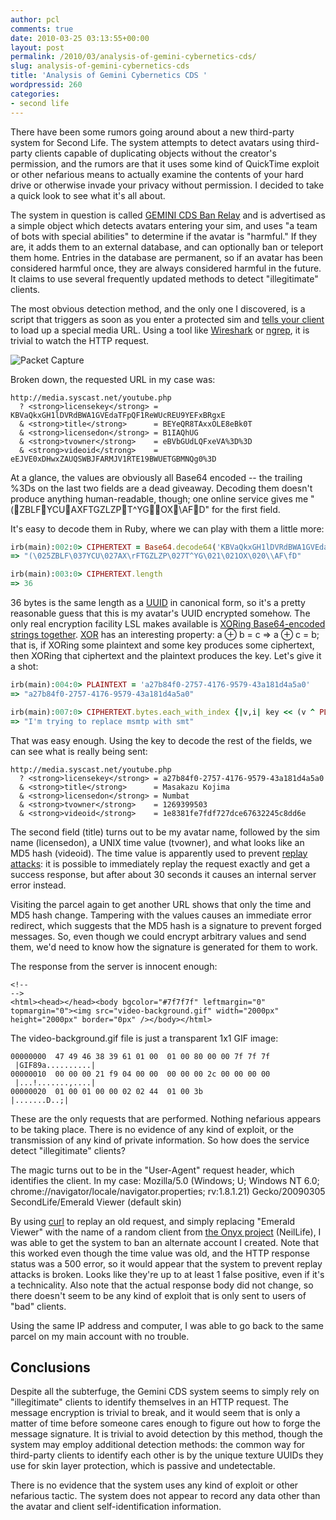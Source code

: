 ```yaml
---
author: pcl
comments: true
date: 2010-03-25 03:13:55+00:00
layout: post
permalink: /2010/03/analysis-of-gemini-cybernetics-cds/
slug: analysis-of-gemini-cybernetics-cds
title: 'Analysis of Gemini Cybernetics CDS '
wordpressid: 260
categories:
- second life
---
```


There have been some rumors going around about a new third-party system for Second Life. The system attempts to detect avatars using third-party clients capable of duplicating objects without the creator's permission, and the rumors are that it uses some kind of QuickTime exploit or other nefarious means to actually examine the contents of your hard drive or otherwise invade your privacy without permission. I decided to take a quick look to see what it's all about.

The system in question is called [GEMINI CDS Ban Relay](https://www.xstreetsl.com/modules.php?name=Marketplace&file=item&ItemID=2138424) and is advertised as a simple object which detects avatars entering your sim, and uses "a team of bots with special abilities" to determine if the avatar is "harmful." If they are, it adds them to an external database, and can optionally ban or teleport them home. Entries in the database are permanent, so if an avatar has been considered harmful once, they are always considered harmful in the future. It claims to use several frequently updated methods to detect "illegitimate" clients.

The most obvious detection method, and the only one I discovered, is a script that triggers as soon as you enter a protected sim and [tells your client](http://wiki.secondlife.com/wiki/LlParcelMediaCommandList) to load up a special media URL. Using a tool like [Wireshark](http://www.wireshark.org/) or [ngrep](http://ngrep.sourceforge.net/), it is trivial to watch the HTTP request.

<!-- more -->

![Packet Capture](http://blog.pclewis.com/wp-content/uploads/2010/03/pcap1-300x203.jpg)

Broken down, the requested URL in my case was:

    
    http://media.syscast.net/youtube.php
      ? <strong>licensekey</strong> = KBVaQkxGH1lDVRdBWA1GVEdaTFpQF1ReWUcREU9YEFxBRgxE
      & <strong>title</strong>      = BEYeQR8TAxxOLE8eBk0T
      & <strong>licensedon</strong> = B1IAQhUG
      & <strong>tvowner</strong>    = eBVbGUdLQFxeVA%3D%3D
      & <strong>videoid</strong>    = eEJVE0xDHwxZAUQSWBJFARMJV1RTE19BWUETGBMNQg0%3D


At a glance, the values are obviously all Base64 encoded -- the trailing %3Ds on the last two fields are a dead giveaway. Decoding them doesn't produce anything human-readable, though; one online service gives me "(ZBLFYCUAXFTGZLZPT^YGOX\AFD" for the first field.

It's easy to decode them in Ruby, where we can play with them a little more:

~~~ ruby
irb(main):002:0> CIPHERTEXT = Base64.decode64('KBVaQkxGH1lDVRdBWA1GVEdaTFpQF1ReWUcREU9YEFxBRgxE')
=> "(\025ZBLF\037YCU\027AX\rFTGZLZP\027T^YG\021\021OX\020\\AF\fD"

irb(main):003:0> CIPHERTEXT.length
=> 36
~~~

36 bytes is the same length as a [UUID](http://en.wikipedia.org/wiki/UUID) in canonical form, so it's a pretty reasonable guess that this is my avatar's UUID encrypted somehow. The only real encryption facility LSL makes available is [XORing Base64-encoded strings together](http://wiki.secondlife.com/wiki/LlXorBase64StringsCorrect). [XOR](http://en.wikipedia.org/wiki/Xor) has an interesting property: a ⊕ b = c ⇒ a ⊕ c = b; that is, if XORing some plaintext and some key produces some ciphertext, then XORing that ciphertext and the plaintext produces the key. Let's give it a shot:

~~~ ruby
irb(main):004:0> PLAINTEXT = 'a27b84f0-2757-4176-9579-43a181d4a5a0'
=> "a27b84f0-2757-4176-9579-43a181d4a5a0"

irb(main):007:0> CIPHERTEXT.bytes.each_with_index {|v,i| key << (v ^ PLAINTEXT[i])}; key
=> "I'm trying to replace msmtp with smt"
~~~

That was easy enough. Using the key to decode the rest of the fields, we can see what is really being sent:

    
    http://media.syscast.net/youtube.php
      ? <strong>licensekey</strong> = a27b84f0-2757-4176-9579-43a181d4a5a0
      & <strong>title</strong>      = Masakazu Kojima
      & <strong>licensedon</strong> = Numbat
      & <strong>tvowner</strong>    = 1269399503
      & <strong>videoid</strong>    = 1e8381fe7fdf727dce67632245c8dd6e


The second field (title) turns out to be my avatar name, followed by the sim name (licensedon), a UNIX time value (tvowner), and what looks like an MD5 hash (videoid). The time value is apparently used to prevent [replay attacks](http://en.wikipedia.org/wiki/Replay_attack): it is possible to immediately replay the request exactly and get a success response, but after about 30 seconds it causes an internal server error instead.

Visiting the parcel again to get another URL shows that only the time and MD5 hash change. Tampering with the values causes an immediate error redirect, which suggests that the MD5 hash is a signature to prevent forged messages. So, even though we could encrypt arbitrary values and send them, we'd need to know how the signature is generated for them to work.

The response from the server is innocent enough:

    
    <!--
    -->
    <html><head></head><body bgcolor="#7f7f7f" leftmargin="0" topmargin="0"><img src="video-background.gif" width="2000px" height="2000px" border="0px" /></body></html>


The video-background.gif file is just a transparent 1x1 GIF image:

    
    00000000  47 49 46 38 39 61 01 00  01 00 80 00 00 7f 7f 7f  |GIF89a..........|
    00000010  00 00 00 21 f9 04 00 00  00 00 00 2c 00 00 00 00  |...!.......,....|
    00000020  01 00 01 00 00 02 02 44  01 00 3b                 |.......D..;|


These are the only requests that are performed. Nothing nefarious appears to be taking place. There is no evidence of any kind of exploit, or the transmission of any kind of private information. So how does the service detect "illegitimate" clients?

The magic turns out to be in the "User-Agent" request header, which identifies the client. In my case: Mozilla/5.0 (Windows; U; Windows NT 6.0; chrome://navigator/locale/navigator.properties; rv:1.8.1.21) Gecko/20090305 SecondLife/Emerald Viewer (default skin)

By using [curl](http://curl.haxx.se/) to replay an old request, and simply replacing "Emerald Viewer" with the name of a random client from [the Onyx project](http://onyx.modularsystems.sl/viewer_reference.html) (NeilLife), I was able to get the system to ban an alternate account I created. Note that this worked even though the time value was old, and the HTTP response status was a 500 error, so it would appear that the system to prevent replay attacks is broken. Looks like they're up to at least 1 false positive, even if it's a technicality. Also note that the actual response body did not change, so there doesn't seem to be any kind of exploit that is only sent to users of "bad" clients.

Using the same IP address and computer, I was able to go back to the same parcel on my main account with no trouble.


## Conclusions


Despite all the subterfuge, the Gemini CDS system seems to simply rely on "illegitimate" clients to identify themselves in an HTTP request. The message encryption is trivial to break, and it would seem that is only a matter of time before someone cares enough to figure out how to forge the message signature. It is trivial to avoid detection by this method, though the system may employ additional detection methods: the common way for third-party clients to identify each other is by the unique texture UUIDs they use for skin layer protection, which is passive and undetectable.

There is no evidence that the system uses any kind of exploit or other nefarious tactic. The system does not appear to record any data other than the avatar and client self-identification information.
